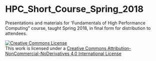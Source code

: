 # HPC_Short_Course_Spring_2018
Presentations and materials for 'Fundamentals of High Performance Computing" course, taught Spring 2018, in final form for distribution to attendees. 

<a rel="license" href="http://creativecommons.org/licenses/by-nc-nd/4.0/"><img alt="Creative
Commons License" style="border-width:0" src="https://i.creativecommons.org/l/by-nc-nd/4.0/88x31.png"/></a><br/>This work is licensed under a  <a rel="license"
href="http://creativecommons.org/licenses/by-nc-nd/4.0/">Creative Commons Attribution-NonCommercial-NoDerivatives 4.0 International License</a>
